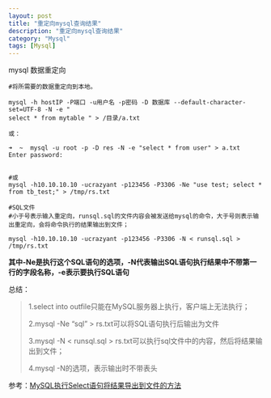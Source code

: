 ```yaml
---
layout: post
title: "重定向mysql查询结果"
description: "重定向mysql查询结果"
category: "Mysql"
tags: [Mysql]
---
```


<p>mysql 数据重定向</p>

<pre><code>#将所需要的数据重定向到本地。

mysql -h hostIP -P端口 -u用户名 -p密码 -D 数据库 --default-character-set=UTF-8 -N -e "
select * from mytable " &gt; /目录/a.txt

或：

➜  ~  mysql -u root -p -D res -N -e "select * from user" &gt; a.txt
Enter password: 


#或
mysql -h10.10.10.10 -ucrazyant -p123456 -P3306 -Ne "use test; select * from tb_test;" &gt; /tmp/rs.txt

#SQL文件
#小于号表示输入重定向，runsql.sql的文件内容会被发送给mysql的命令，大于号则表示输出重定向，会将命令执行的结果输出到文件；

mysql -h10.10.10.10 -ucrazyant -p123456 -P3306 -N &lt; runsql.sql &gt; /tmp/rs.txt
</code></pre>

<p><strong>其中-Ne是执行这个SQL语句的选项，-N代表输出SQL语句执行结果中不带第一行的字段名称，-e表示要执行SQL语句</strong></p>

<p>总结：</p>

<blockquote>
  <p>1.select into outfile只能在MySQL服务器上执行，客户端上无法执行；</p>
  
  <p>2.mysql -Ne “sql” > rs.txt可以将SQL语句执行后输出为文件</p>
  
  <p>3.mysql -N &lt; runsql.sql > rs.txt可以执行sql文件中的内容，然后将结果输出到文件；</p>
  
  <p>4.mysql -N的选项，表示输出时不带表头</p>
</blockquote>

<p>参考：<a href="http://www.crazyant.net/1587.html">MySQL执行Select语句将结果导出到文件的方法</a></p>
